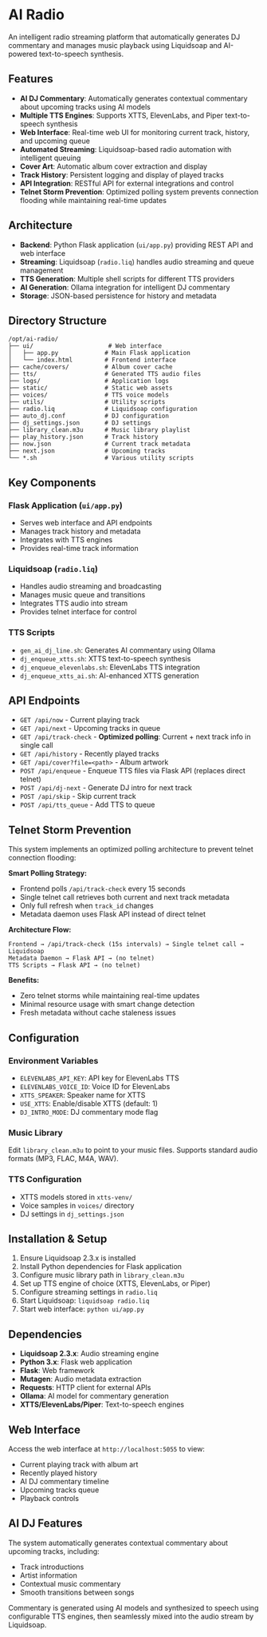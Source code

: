 # AI Radio

An intelligent radio streaming platform that automatically generates DJ commentary and manages music playback using Liquidsoap and AI-powered text-to-speech synthesis.

## Features

- **AI DJ Commentary**: Automatically generates contextual commentary about upcoming tracks using AI models
- **Multiple TTS Engines**: Supports XTTS, ElevenLabs, and Piper text-to-speech synthesis
- **Web Interface**: Real-time web UI for monitoring current track, history, and upcoming queue
- **Automated Streaming**: Liquidsoap-based radio automation with intelligent queuing
- **Cover Art**: Automatic album cover extraction and display
- **Track History**: Persistent logging and display of played tracks
- **API Integration**: RESTful API for external integrations and control
- **Telnet Storm Prevention**: Optimized polling system prevents connection flooding while maintaining real-time updates

## Architecture

- **Backend**: Python Flask application (`ui/app.py`) providing REST API and web interface
- **Streaming**: Liquidsoap (`radio.liq`) handles audio streaming and queue management
- **TTS Generation**: Multiple shell scripts for different TTS providers
- **AI Generation**: Ollama integration for intelligent DJ commentary
- **Storage**: JSON-based persistence for history and metadata

## Directory Structure

```
/opt/ai-radio/
├── ui/                     # Web interface
│   ├── app.py             # Main Flask application
│   └── index.html         # Frontend interface
├── cache/covers/          # Album cover cache
├── tts/                   # Generated TTS audio files
├── logs/                  # Application logs
├── static/                # Static web assets
├── voices/                # TTS voice models
├── utils/                 # Utility scripts
├── radio.liq              # Liquidsoap configuration
├── auto_dj.conf           # DJ configuration
├── dj_settings.json       # DJ settings
├── library_clean.m3u      # Music library playlist
├── play_history.json      # Track history
├── now.json               # Current track metadata
├── next.json              # Upcoming tracks
└── *.sh                   # Various utility scripts
```

## Key Components

### Flask Application (`ui/app.py`)
- Serves web interface and API endpoints
- Manages track history and metadata
- Integrates with TTS engines
- Provides real-time track information

### Liquidsoap (`radio.liq`)
- Handles audio streaming and broadcasting
- Manages music queue and transitions
- Integrates TTS audio into stream
- Provides telnet interface for control

### TTS Scripts
- `gen_ai_dj_line.sh`: Generates AI commentary using Ollama
- `dj_enqueue_xtts.sh`: XTTS text-to-speech synthesis
- `dj_enqueue_elevenlabs.sh`: ElevenLabs TTS integration
- `dj_enqueue_xtts_ai.sh`: AI-enhanced XTTS generation

## API Endpoints

- `GET /api/now` - Current playing track
- `GET /api/next` - Upcoming tracks in queue  
- `GET /api/track-check` - **Optimized polling**: Current + next track info in single call
- `GET /api/history` - Recently played tracks
- `GET /api/cover?file=<path>` - Album artwork
- `POST /api/enqueue` - Enqueue TTS files via Flask API (replaces direct telnet)
- `POST /api/dj-next` - Generate DJ intro for next track
- `POST /api/skip` - Skip current track
- `POST /api/tts_queue` - Add TTS to queue

## Telnet Storm Prevention

This system implements an optimized polling architecture to prevent telnet connection flooding:

**Smart Polling Strategy:**
- Frontend polls `/api/track-check` every 15 seconds
- Single telnet call retrieves both current and next track metadata  
- Only full refresh when `track_id` changes
- Metadata daemon uses Flask API instead of direct telnet

**Architecture Flow:**
```
Frontend → /api/track-check (15s intervals) → Single telnet call → Liquidsoap
Metadata Daemon → Flask API → (no telnet)
TTS Scripts → Flask API → (no telnet)
```

**Benefits:**
- Zero telnet storms while maintaining real-time updates
- Minimal resource usage with smart change detection
- Fresh metadata without cache staleness issues

## Configuration

### Environment Variables
- `ELEVENLABS_API_KEY`: API key for ElevenLabs TTS
- `ELEVENLABS_VOICE_ID`: Voice ID for ElevenLabs
- `XTTS_SPEAKER`: Speaker name for XTTS
- `USE_XTTS`: Enable/disable XTTS (default: 1)
- `DJ_INTRO_MODE`: DJ commentary mode flag

### Music Library
Edit `library_clean.m3u` to point to your music files. Supports standard audio formats (MP3, FLAC, M4A, WAV).

### TTS Configuration
- XTTS models stored in `xtts-venv/`
- Voice samples in `voices/` directory
- DJ settings in `dj_settings.json`

## Installation & Setup

1. Ensure Liquidsoap 2.3.x is installed
2. Install Python dependencies for Flask application
3. Configure music library path in `library_clean.m3u`
4. Set up TTS engine of choice (XTTS, ElevenLabs, or Piper)
5. Configure streaming settings in `radio.liq`
6. Start Liquidsoap: `liquidsoap radio.liq`
7. Start web interface: `python ui/app.py`

## Dependencies

- **Liquidsoap 2.3.x**: Audio streaming engine
- **Python 3.x**: Flask web application
- **Flask**: Web framework
- **Mutagen**: Audio metadata extraction
- **Requests**: HTTP client for external APIs
- **Ollama**: AI model for commentary generation
- **XTTS/ElevenLabs/Piper**: Text-to-speech engines

## Web Interface

Access the web interface at `http://localhost:5055` to view:
- Current playing track with album art
- Recently played history
- AI DJ commentary timeline
- Upcoming tracks queue
- Playback controls

## AI DJ Features

The system automatically generates contextual commentary about upcoming tracks, including:
- Track introductions
- Artist information
- Contextual music commentary
- Smooth transitions between songs

Commentary is generated using AI models and synthesized to speech using configurable TTS engines, then seamlessly mixed into the audio stream by Liquidsoap.